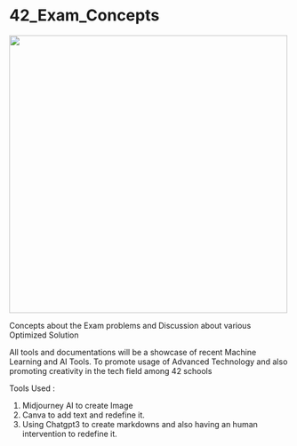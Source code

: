 # 42_Exam_Concepts

<img src="https://user-images.githubusercontent.com/66947064/214869421-519e165c-2f62-4f0b-abdc-ddb0a22e42b2.png" width="500" height="500">


Concepts about the Exam problems and Discussion about various Optimized Solution

All tools and documentations will be a showcase of recent Machine Learning and AI Tools. To promote usage of Advanced Technology and also promoting creativity in the tech field among 42 schools

Tools Used :
1. Midjourney AI to create Image
2. Canva to add text and redefine it.
3. Using Chatgpt3 to create markdowns and also having an human intervention to redefine it.



